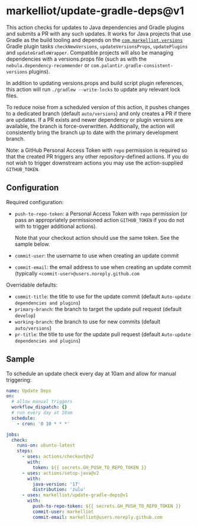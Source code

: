markelliot/update-gradle-deps@v1
================================
This action checks for updates to Java dependencies and Gradle plugins and submits a PR with
any such updates. It works for Java projects that use Gradle as the build tooling and depends
on the [`com.markelliot.versions`](https://github.com/markelliot/gradle-versions) Gradle plugin
tasks `checkNewVersions`, `updateVersionsProps`, `updatePlugins` and `updateGradleWrapper`.
Compatible projects will also be managing dependencies with a versions.props file (such as with
the `nebula.dependency-recommender` or `com.palantir.gradle-consistent-versions` plugins).

In addition to updating versions.props and build script plugin references, this action will
run `./gradlew --write-locks` to update any relevant lock files.

To reduce noise from a scheduled version of this action, it pushes changes to a dedicated
branch (default `auto/versions`) and only creates a PR if there are updates. If a PR exists
and newer dependency or plugin versions are available, the branch is force-overwritten.
Additionally, the action will consistently bring the branch up to date with the primary
development branch.

Note: a GitHub Personal Access Token with `repo` permission is required so that the created 
PR triggers any other repository-defined actions. If you do not wish to trigger downstream
actions you may use the action-supplied `GITHUB_TOKEN`.

Configuration
-------------
Required configuration:
* `push-to-repo-token`: a Personal Access Token with `repo` permission (or pass an
  appropriately permissioned action `GITHUB_TOKEN` if you do not with to trigger additional
  actions).
  
  Note that your checkout action should use the same token. See the sample below.
* `commit-user`: the username to use when creating an update commit
* `commit-email`: the email address to use when creating an update commit (typically
  `<commit-user>@users.noreply.github.com`
 
Overridable defaults:
* `commit-title`: the title to use for the update commit (default `Auto-update dependencies and plugins`)
* `primary-branch`: the branch to target the update pull request (default `develop`)
* `working-branch`: the branch to use for new commits (default `auto/versions`)
* `pr-title`: the title to use for the update pull request (default `Auto-update dependencies and plugins`)

Sample
------
To schedule an update check every day at 10am and allow for manual triggering:
```yaml
name: Update Deps
on:
  # allow manual triggers
  workflow_dispatch: {}
  # run every day at 10am
  schedule:
    - cron: '0 10 * * *'

jobs:
  check:
    runs-on: ubuntu-latest
    steps:
      - uses: actions/checkout@v2
        with:
          token: ${{ secrets.GH_PUSH_TO_REPO_TOKEN }}
      - uses: actions/setup-java@v2
        with:
          java-version: '17'
          distribution: 'zulu'
      - uses: markelliot/update-gradle-deps@v1
        with:
          push-to-repo-token: ${{ secrets.GH_PUSH_TO_REPO_TOKEN }}
          commit-user: markelliot
          commit-email: markelliot@users.noreply.github.com
```
